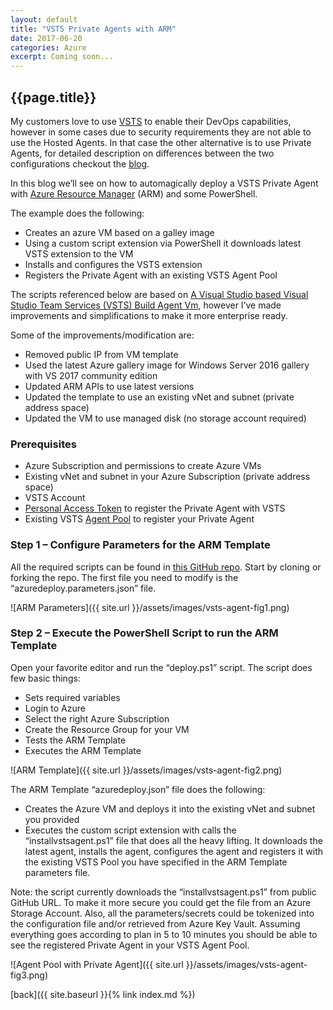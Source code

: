 ```yaml
---
layout: default
title: "VSTS Private Agents with ARM"
date: 2017-06-20
categories: Azure
excerpt: Coming soon...
---
```


## {{page.title}}

My customers love to use [VSTS](https://www.visualstudio.com/team-services/) to enable their DevOps capabilities, however in some cases due to security requirements they are not able to use the Hosted Agents.  In that case the other alternative is to use Private Agents, for detailed description on differences between the two configurations checkout the [blog](https://www.visualstudio.com/en-us/docs/build/concepts/agents/agents).

In this blog we’ll see on how to automagically deploy a VSTS Private Agent with [Azure Resource Manager](https://docs.microsoft.com/en-ca/azure/azure-resource-manager/resource-group-overview) (ARM) and some PowerShell.

The example does the following:
-	Creates an azure VM based on a galley image
-	Using a custom script extension via PowerShell it downloads latest VSTS extension to the VM
-	Installs and configures the VSTS extension
-	Registers the Private Agent with an existing VSTS Agent Pool

The scripts referenced below are based on [A Visual Studio based Visual Studio Team Services (VSTS) Build Agent Vm](https://github.com/Azure/azure-quickstart-templates/tree/master/visual-studio-vstsbuildagent-vm), however I’ve made improvements and simplifications to make it more enterprise ready.

Some of the improvements/modification are:
-	Removed public IP from VM template
-	Used the latest Azure gallery image for Windows Server 2016 gallery with VS 2017 community edition
-	Updated ARM APIs to use latest versions
-	Updated the template to use an existing vNet and subnet (private address space)
-	Updated the VM to use managed disk (no storage account required)

### Prerequisites
-	Azure Subscription and permissions to create Azure VMs
-	Existing vNet and subnet in your Azure Subscription (private address space)
-	VSTS Account
-	[Personal Access Token](https://www.visualstudio.com/en-us/docs/setup-admin/team-services/use-personal-access-tokens-to-authenticate) to register the Private Agent with VSTS
-	Existing VSTS [Agent Pool](https://www.visualstudio.com/en-us/docs/build/concepts/agents/pools-queues) to register your Private Agent

### Step 1 – Configure Parameters for the ARM Template
All the required scripts can be found in [this GitHub repo](https://github.com/mariuszdotnet/vsts-hosted-agents).  Start by cloning or forking the repo.  The first file you need to modify is the “azuredeploy.parameters.json” file.

 
![ARM Parameters]({{ site.url }}/assets/images/vsts-agent-fig1.png)

### Step 2 – Execute the PowerShell Script to run the ARM Template
Open your favorite editor and run the “deploy.ps1” script.  The script does few basic things:
-	Sets required variables
-	Login to Azure
-	Select the right Azure Subscription
-	Create the Resource Group for your VM
-	Tests the ARM Template
-	Executes the ARM Template
 
![ARM Template]({{ site.url }}/assets/images/vsts-agent-fig2.png)

The ARM Template “azuredeploy.json” file does the following:
-	Creates the Azure VM and deploys it into the existing vNet and subnet you provided
-	Executes the custom script extension with calls the “installvstsagent.ps1” file that does all the heavy lifting.  It downloads the latest agent, installs the agent, configures the agent and registers it with the existing VSTS Pool you have specified in the ARM Template parameters file.

Note: the script currently downloads the “installvstsagent.ps1” from public GitHub URL.  To make it more secure you could get the file from an Azure Storage Account.  Also, all the parameters/secrets could be tokenized into the configuration file and/or retrieved from Azure Key Vault.
Assuming everything goes according to plan in 5 to 10 minutes you should be able to see the registered Private Agent in your VSTS Agent Pool.
 
![Agent Pool with Private Agent]({{ site.url }}/assets/images/vsts-agent-fig3.png)


[back]({{ site.baseurl }}{% link index.md %})